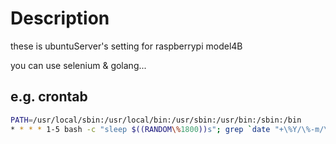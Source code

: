 # Description

these is ubuntuServer's setting for raspberrypi model4B

you can use selenium & golang...

## e.g. crontab

```bash
PATH=/usr/local/sbin:/usr/local/bin:/usr/sbin:/usr/bin:/sbin:/bin
* * * * 1-5 bash -c "sleep $((RANDOM\%1800))s"; grep `date "+\%Y/\%-m/\%-d"`, /syukujitsu.csv > /dev/null || echo "foo"
```